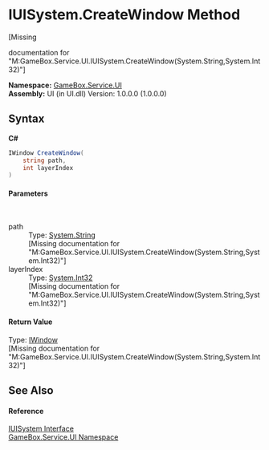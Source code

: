 # IUISystem.CreateWindow Method 
 

\[Missing <summary> documentation for "M:GameBox.Service.UI.IUISystem.CreateWindow(System.String,System.Int32)"\]

**Namespace:**&nbsp;<a href="6561cbd8-2bda-7a52-d42a-1887a2a36ffd">GameBox.Service.UI</a><br />**Assembly:**&nbsp;UI (in UI.dll) Version: 1.0.0.0 (1.0.0.0)

## Syntax

**C#**<br />
``` C#
IWindow CreateWindow(
	string path,
	int layerIndex
)
```


#### Parameters
&nbsp;<dl><dt>path</dt><dd>Type: <a href="http://msdn2.microsoft.com/zh-cn/library/s1wwdcbf" target="_blank">System.String</a><br />\[Missing <param name="path"/> documentation for "M:GameBox.Service.UI.IUISystem.CreateWindow(System.String,System.Int32)"\]</dd><dt>layerIndex</dt><dd>Type: <a href="http://msdn2.microsoft.com/zh-cn/library/td2s409d" target="_blank">System.Int32</a><br />\[Missing <param name="layerIndex"/> documentation for "M:GameBox.Service.UI.IUISystem.CreateWindow(System.String,System.Int32)"\]</dd></dl>

#### Return Value
Type: <a href="baf9f4aa-bf38-b9ae-e249-dc9803bf2068">IWindow</a><br />\[Missing <returns> documentation for "M:GameBox.Service.UI.IUISystem.CreateWindow(System.String,System.Int32)"\]

## See Also


#### Reference
<a href="4e91de77-0d3f-e779-a33d-9a7712e4da11">IUISystem Interface</a><br /><a href="6561cbd8-2bda-7a52-d42a-1887a2a36ffd">GameBox.Service.UI Namespace</a><br />